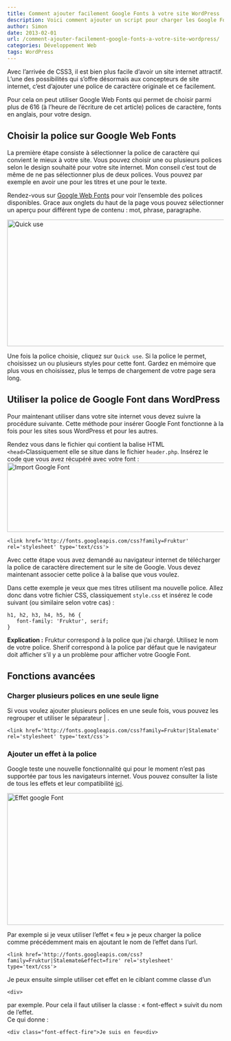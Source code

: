 ```yaml
---
title: Comment ajouter facilement Google Fonts à votre site WordPress
description: Voici comment ajouter un script pour charger les Google Fonts sur WordPress
author: Simon
date: 2013-02-01
url: /comment-ajouter-facilement-google-fonts-a-votre-site-wordpress/
categories: Développement Web
tags: WordPress
---
```


Avec l&rsquo;arrivée de CSS3, il est bien plus facile d&rsquo;avoir un site internet attractif. L&rsquo;une des possibilités qui s&rsquo;offre désormais aux concepteurs de site internet, c&rsquo;est d&rsquo;ajouter une police de caractère originale et ce facilement.

Pour cela on peut utiliser Google Web Fonts qui permet de choisir parmi plus de 616 (à l&rsquo;heure de l&rsquo;écriture de cet article) polices de caractère, fonts en anglais, pour votre design.

## Choisir la police sur Google Web Fonts

La première étape consiste à sélectionner la police de caractère qui convient le mieux à votre site. Vous pouvez choisir une ou plusieurs polices selon le design souhaité pour votre site internet. Mon conseil c&rsquo;est tout de même de ne pas sélectionner plus de deux polices. Vous pouvez par exemple en avoir une pour les titres et une pour le texte.

Rendez-vous sur <a href="http://www.google.com/webfonts" title="Google Web Fonts" target="_blank">Google Web Fonts</a> pour voir l&rsquo;ensemble des polices disponibles. Grace aux onglets du haut de la page vous pouvez sélectionner un aperçu pour différent type de contenu : mot, phrase, paragraphe.

<img src="http://www.bygga.fr/wp-content/uploads/2013/01/Google-Web-Fonts.jpg" alt="Quick use" width="600" height="294" class="aligncenter size-full wp-image-529" /> 

Une fois la police choisie, cliquez sur <code>Quick use</code>. Si la police le permet, choisissez un ou plusieurs styles pour cette font. Gardez en mémoire que plus vous en choisissez, plus le temps de chargement de votre page sera long.

## Utiliser la police de Google Font dans WordPress

Pour maintenant utiliser dans votre site internet vous devez suivre la procédure suivante. Cette méthode pour insérer Google Font fonctionne à la fois pour les sites sous WordPress et pour les autres.

Rendez vous dans le fichier qui contient la balise HTML <code>&lt;head&gt;</code>Classiquement elle se situe dans le fichier <code>header.php</code>. Insérez le code que vous avez récupéré avec votre font :  
<img src="http://www.bygga.fr/wp-content/uploads/2013/01/Google-Web-Fonts1.jpg" alt="Import Google Font" width="600" height="161" class="aligncenter size-full wp-image-531" />

<pre class="language-html"><code>&lt;link href='http://fonts.googleapis.com/css?family=Fruktur' rel='stylesheet' type='text/css'&gt;</code></pre>

Avec cette étape vous avez demandé au navigateur internet de télécharger la police de caractère directement sur le site de Google. Vous devez maintenant associer cette police à la balise que vous voulez.

Dans cette exemple je veux que mes titres utilisent ma nouvelle police. Allez donc dans votre fichier CSS, classiquement <code>style.css</code> et insérez le code suivant (ou similaire selon votre cas) :

<pre class="language-css"><code>h1, h2, h3, h4, h5, h6 {
   font-family: 'Fruktur', serif;
}</code>
</pre>

**Explication :** Fruktur correspond à la police que j&rsquo;ai chargé. Utilisez le nom de votre police. Sherif correspond à la police par défaut que le navigateur doit afficher s&rsquo;il y a un problème pour afficher votre Google Font.

## Fonctions avancées

### Charger plusieurs polices en une seule ligne

Si vous voulez ajouter plusieurs polices en une seule fois, vous pouvez les regrouper et utiliser le séparateur | . 

<pre class="language-html"><code>&lt;link href='http://fonts.googleapis.com/css?family=Fruktur|Stalemate' rel='stylesheet' type='text/css'&gt;</code></pre>

### Ajouter un effet à la police

Google teste une nouvelle fonctionnalité qui pour le moment n&rsquo;est pas supportée par tous les navigateurs internet. Vous pouvez consulter la liste de tous les effets et leur compatibilité <a href="https://developers.google.com/webfonts/docs/getting_started?#Effects" title="Google Web Font effets" target="_blank">ici</a>.  

<img src="http://www.bygga.fr/wp-content/uploads/2013/01/animation.jpg" alt="Effet google Font" width="600" height="306" class="aligncenter size-full wp-image-541" />  

Par exemple si je veux utiliser l&rsquo;effet &laquo;&nbsp;feu&nbsp;&raquo; je peux charger la police comme précédemment mais en ajoutant le nom de l&rsquo;effet dans l&rsquo;url.

<pre class="language-html"><code>&lt;link href='http://fonts.googleapis.com/css?family=Fruktur|Stalemate&amp;effect=fire' rel='stylesheet' type='text/css'&gt;</code></pre>

Je peux ensuite simple utiliser cet effet en le ciblant comme classe d&rsquo;un <code><pre>&lt;div&gt;</pre></code> par exemple. Pour cela il faut utiliser la classe : &laquo;&nbsp;font-effect&nbsp;&raquo; suivit du nom de l&rsquo;effet.  
Ce qui donne :

<pre class="language-html"><code>&lt;div class="font-effect-fire"&gt;Je suis en feu&lt;div&gt;</code></pre>